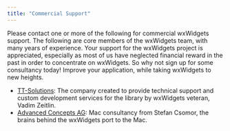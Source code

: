 ```yaml
---
title: "Commercial Support"
---
```


Please contact one or more of the following for commercial wxWidgets support.
The following are core members of the wxWidgets team, with many years of
experience. Your support for the wxWidgets project is appreciated, especially
as most of us have neglected financial reward in the past in order to
concentrate on wxWidgets. So why not sign up for some consultancy today!
Improve your application, while taking wxWidgets to new heights.

* [TT-Solutions][tt]: The company created to provide technical support and
  custom development services for the library by wxWidgets veteran, Vadim
  Zeitlin.
* [Advanced Concepts AG][ac]: Mac consultancy from Stefan Csomor, the brains
  behind the wxWidgets port to the Mac.

[tt]: https://www.tt-solutions.com/
[ac]: https://www.advancedconcepts.ch/